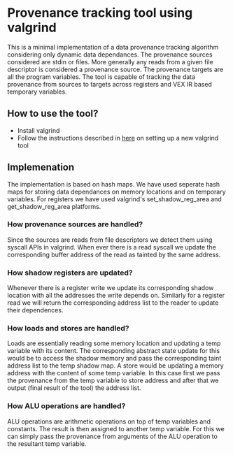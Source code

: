 # Provenance tracking tool using valgrind

This is a minimal implementation of a data provenance tracking algorithm considering only dynamic data dependances. The provenance sources considered are stdin or files. More generally any reads from a given file descriptor is considered a provenance source. The provenance targets are all the program variables. The tool is capable of tracking the data provenance from sources to targets across registers and VEX IR based temporary variables. 

## How to use the tool?

* Install valgrind
* Follow the instructions described in [here](http://www.valgrind.org/docs/manual/writing-tools.html) on setting up a new valgrind tool

## Implemenation

The implementation is based on hash maps. We have used seperate hash maps for storing data dependances on memory locations and on temporary variables. For registers we have used valgrind's set_shadow_reg_area and get_shadow_reg_area platforms.

### How provenance sources are handled? 

Since the sources are reads from file descriptors we detect them using syscall APIs in valgrind. When ever there is a read syscall we update the corresponding buffer address of the read as tainted by the same address.

### How shadow registers are updated? 

Whenever there is a register write we update its corresponding shadow location with all the addresses the write depends on. Similarly for a register read we will return the corresponding address list to the reader to update their dependences.

### How loads and stores are handled?

Loads are essentially reading some memory location and updating a temp variable with its content. The corresponding abstract state update for this would be to access the shadow memory and pass the corresponding taint address list to the temp shadow map. A store would be updating a memory address with the content of some temp variable. In this case first we pass the provenance from the temp variable to store address and after that we output (final result of the tool) the address list.

### How ALU operations are handled? 

ALU operations are arithmetic operations on top of temp variables and constants. The result is then assigned to another temp variable. For this we can simply pass the provenance from arguments of the ALU operation to the resultant temp variable.


<!--These instructions will get you a copy of the project up and running on your local machine for development and testing purposes. See deployment for notes on how to deploy the project on a live system.-->

<!--### Prerequisites-->

<!--What things you need to install the software and how to install them-->

<!--```-->
<!--Give examples-->
<!--```-->

<!--### Installing-->

<!--A step by step series of examples that tell you have to get a development env running-->

<!--Say what the step will be-->

<!--```-->
<!--Give the example-->
<!--```-->

<!--And repeat-->

<!--```-->
<!--until finished-->
<!--```-->

<!--End with an example of getting some data out of the system or using it for a little demo-->

<!--## Running the tests-->

<!--Explain how to run the automated tests for this system-->

<!--### Break down into end to end tests-->

<!--Explain what these tests test and why-->

<!--```-->
<!--Give an example-->
<!--```-->

<!--### And coding style tests-->

<!--Explain what these tests test and why-->

<!--```-->
<!--Give an example-->
<!--```-->

<!--## Deployment-->

<!--Add additional notes about how to deploy this on a live system-->

<!--## Built With-->

<!--* [Dropwizard](http://www.dropwizard.io/1.0.2/docs/) - The web framework used-->
<!--* [Maven](https://maven.apache.org/) - Dependency Management-->
<!--* [ROME](https://rometools.github.io/rome/) - Used to generate RSS Feeds-->

<!--## Contributing-->

<!--Please read [CONTRIBUTING.md](https://gist.github.com/PurpleBooth/b24679402957c63ec426) for details on our code of conduct, and the process for submitting pull requests to us.-->

<!--## Versioning-->

<!--We use [SemVer](http://semver.org/) for versioning. For the versions available, see the [tags on this repository](https://github.com/your/project/tags). -->

<!--## Authors-->

<!--* **Billie Thompson** - *Initial work* - [PurpleBooth](https://github.com/PurpleBooth)-->

<!--See also the list of [contributors](https://github.com/your/project/contributors) who participated in this project.-->

<!--## License-->

<!--This project is licensed under the MIT License - see the [LICENSE.md](LICENSE.md) file for details-->

<!--## Acknowledgments-->

<!--* Hat tip to anyone who's code was used-->
<!--* Inspiration-->
<!--* etc-->


